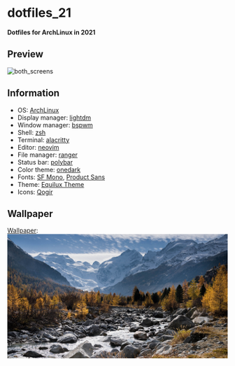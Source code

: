 # dotfiles_21

__Dotfiles for ArchLinux in 2021__

## Preview

<!---
<p float="left">
  <img src="./repository_info/Pictures/secondary_screen.png" alt="secondary_screen" width="270x480"/>
  <img src="./repository_info/Pictures/principal_screen.png" alt="principal_screen" width="640x360"/>
</p>
540x960
1280x720
![secondary_screen](./repository_info/Pictures/secondary_screen.png) ![principal_screen](./repository_info/Pictures/principal_screen.png)
--->
![both_screens](./repository_info/Pictures/both_screens.png)

## Information

- OS: [ArchLinux](https://archlinux.org/)
- Display manager: [lightdm](https://github.com/canonical/lightdm)
- Window manager: [bspwm](https://github.com/baskerville/bspwm)
- Shell: [zsh](https://wiki.archlinux.org/index.php/zsh)
- Terminal: [alacritty](https://github.com/alacritty/alacritty)
- Editor: [neovim](https://github.com/neovim/neovim)
- File manager: [ranger](https://github.com/ranger/ranger)
- Status bar: [polybar](https://github.com/polybar/polybar)
- Color theme: [onedark](https://github.com/morhetz/gruvbox)
- Fonts: [SF Mono](https://github.com/supercomputra/SF-Mono-Font), [Product Sans](https://befonts.com/product-sans-font.html)
- Theme: [Equilux Theme](https://github.com/ddnexus/equilux-theme)
- Icons: [Qogir](https://github.com/vinceliuice/Qogir-icon-theme)

## Wallpaper

[Wallpaper](https://www.google.com/search?q=mountain+wallpaper+4k&tbm=isch&ved=2ahUKEwjv0pSag-3tAhUGeRoKHfrFCQkQ2-cCegQIABAA&oq=mountain+wallpaper+4k&gs_lcp=CgNpbWcQAzICCAAyAggAMgIIADICCAAyAggAMgIIADICCAAyAggAMgIIADICCAA6BAgAEENQ6VBYpVdgo1hoAHAAeACAAUaIAcwBkgEBM5gBAKABAaoBC2d3cy13aXotaW1nwAEB&sclient=img&ei=WOXnX-_GDIbyafqLp0g&bih=1338&biw=1308&client=firefox-b-d#imgrc=LJKOg7zY5sD5CM):
![38580](./repository_info/wallpapers/38580.jpg)

